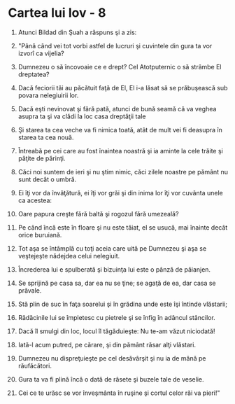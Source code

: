 # Cartea lui Iov - 8

1. Atunci Bildad din Şuah a răspuns şi a zis: 

2. "Până când vei tot vorbi astfel de lucruri şi cuvintele din gura ta vor izvorî ca vijelia? 

3. Dumnezeu o să încovoaie ce e drept? Cel Atotputernic o să strâmbe El dreptatea? 

4. Dacă feciorii tăi au păcătuit faţă de El, El i-a lăsat să se prăbuşească sub povara nelegiuirii lor. 

6. Dacă eşti nevinovat şi fără pată, atunci de bună seamă că va veghea asupra ta şi va clădi la loc casa dreptăţii tale 

7. Şi starea ta cea veche va fi nimica toată, atât de mult vei fi deasupra în starea ta cea nouă. 

8. Întreabă pe cei care au fost înaintea noastră şi ia aminte la cele trăite şi păţite de părinţi. 

9. Căci noi suntem de ieri şi nu ştim nimic, căci zilele noastre pe pământ nu sunt decât o umbră. 

10. Ei îţi vor da învăţătură, ei îţi vor grăi şi din inima lor îţi vor cuvânta unele ca acestea: 

11. Oare papura creşte fără baltă şi rogozul fără umezeală? 

12. Pe când încă este în floare şi nu este tăiat, el se usucă, mai înainte decât orice buruiană. 

13. Tot aşa se întâmplă cu toţi aceia care uită pe Dumnezeu şi aşa se veştejeşte nădejdea celui nelegiuit. 

14. Încrederea lui e spulberată şi bizuinţa lui este o pânză de păianjen. 

15. Se sprijină pe casa sa, dar ea nu se ţine; se agaţă de ea, dar casa se prăvale. 

16. Stă plin de suc în faţa soarelui şi în grădina unde este îşi întinde vlăstarii; 

17. Rădăcinile lui se împletesc cu pietrele şi se înfig în adâncul stâncilor. 

18. Dacă îl smulgi din loc, locul îl tăgăduieşte: Nu te-am văzut niciodată! 

19. Iată-l acum putred, pe cărare, şi din pământ răsar alţi vlăstari. 

20. Dumnezeu nu dispreţuieşte pe cel desăvârşit şi nu ia de mână pe răufăcători. 

21. Gura ta va fi plină încă o dată de râsete şi buzele tale de veselie. 

22. Cei ce te urăsc se vor înveşmânta în ruşine şi cortul celor răi va pieri!" 

